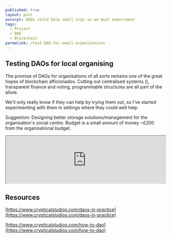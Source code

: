 ```yaml
---
published: true
layout: post
excerpt: DAOs could help small orgs so we must experiment
tags:
  - Project
  - DAO
  - Blockchain
permalink: /test-DAO-for-small-organisations
---
```

## Testing DAOs for local organising

The promise of DAOs for organisations of all sorts remains one of the great hopes of blockchain afficionados. Cutting out centralised systems (), transparent finance and voting, programmable structures are all part of the allure.

We'll only really know if they can help by trying them out, so I've started experimenting with them in settings where they could well help.




Suggestion: Designing better storage solutions/management for the organisation's social centre. Budget is a small amount of money ~£200 from the organisational budget. 


<iframe src="https://docs.google.com/spreadsheets/d/e/2PACX-1vQlSJJ6nxAlotJck7oJWq18VXzR5S1qNAb53mojHdtU37WVGMrlERlEBms3kmtkjhyxqiO7JP5t09Fb/pubhtml?gid=0&amp;single=true&amp;widget=true&amp;headers=false" width="100%"></iframe>



## Resources

[https://www.crypticalstudios.com/daos-in-practice](https://www.crypticalstudios.com/daos-in-practice)

[https://www.crypticalstudios.com/how-to-dao](https://www.crypticalstudios.com/how-to-dao)
